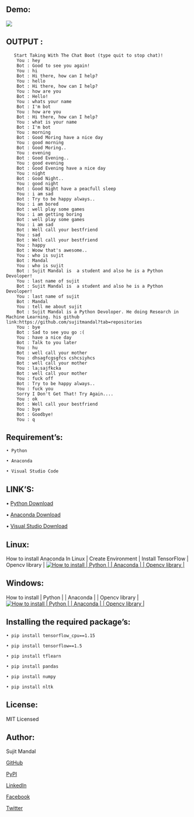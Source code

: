 ## Demo:
 [![](https://yt-embed.herokuapp.com/embed?v=Z7E9kQTa5NI )](https://www.youtube.com/watch?v=Z7E9kQTa5NI )

## OUTPUT :
```
   Start Taking With The Chat Boot (type quit to stop chat)!
    You : hey
    Bot : Good to see you again!
    You : hi
    Bot : Hi there, how can I help?
    You : hello
    Bot : Hi there, how can I help?
    You : how are you
    Bot : Hello!
    You : whats your name
    Bot : I'm bot
    You : how are you
    Bot : Hi there, how can I help?
    You : what is your name
    Bot : I'm bot
    You : morning
    Bot : Good Moring have a nice day
    You : good morning
    Bot : Good Moring..
    You : evening
    Bot : Good Evening..
    You : good evening
    Bot : Good Evening have a nice day
    You : night
    Bot : Good Night..
    You : good night
    Bot : Good Night have a peacfull sleep
    You : i am sad
    Bot : Try to be happy always..
    You : i am bored 
    Bot : well play some games
    You : i am getting boring
    Bot : well play some games
    You : i am sad
    Bot : Well call your bestfriend
    You : sad
    Bot : Well call your bestfriend
    You : happy
    Bot : Woow that's awesome..
    You : who is sujit
    Bot : Mandal
    You : who is sujit
    Bot : Sujit Mandal is  a student and also he is a Python Devoloper!
    You : last name of sujit
    Bot : Sujit Mandal is  a student and also he is a Python Devoloper!
    You : last name of sujit
    Bot : Mandal
    You : tell me about sujit
    Bot : Sujit Mandal is a Python Devoloper. He doing Research in Machine Learning. his github           link:https://github.com/sujitmandal?tab=repositories
    You : bye
    Bot : Sad to see you go :(
    You : have a nice day
    Bot : Talk to you later
    You : hu
    Bot : well call your mother
    You : dhsagfcgsgfcs cshcsiyhcs
    Bot : well call your mother
    You : la;sajfkcka
    Bot : well call your mother
    You : fuck off
    Bot : Try to be happy always..
    You : fuck you
    Sorry I Don't Get That! Try Again....
    You : ok
    Bot : Well call your bestfriend
    You : bye
    Bot : Goodbye!
    You : q
```
## Requirement’s:
```
• Python 

• Anaconda

• Visual Studio Code
```
## LINK’S:
• [Python Download](https://www.python.org/downloads/)

• [Anaconda Download](https://www.anaconda.com/downloads)

• [Visual Studio Download](https://code.visualstudio.com/Download)

## Linux:
 How to install Anaconda In Linux | Create Environment | Install TensorFlow | Opencv library |
 [![How to install | Python | | Anaconda | | Opencv library |](https://yt-embed.herokuapp.com/embed?v=Mfbrxy8gK6A)](https://www.youtube.com/watch?v=Mfbrxy8gK6A "How to install Anaconda In Linux | Create Environment | Install TensorFlow | Opencv library |")

##  Windows:
How to install | Python | | Anaconda | | Opencv library |
 [![How to install | Python | | Anaconda | | Opencv library |](https://yt-embed.herokuapp.com/embed?v=eVV3byQlYvA)](https://www.youtube.com/watch?v=eVV3byQlYvA "How to install | Python | | Anaconda | | Opencv library |")


## Installing the required package’s:
```
• pip install tensorflow_cpu==1.15

• pip install tensorflow==1.5

• pip install tflearn

• pip install pandas

• pip install numpy

• pip install nltk
```
## License:
MIT Licensed

## Author:
Sujit Mandal

[GitHub](https://github.com/sujitmandal)

[PyPI](https://pypi.org/project/images-into-array/)

[LinkedIn](https://www.linkedin.com/in/sujit-mandal-91215013a/)

[Facebook](https://www.facebook.com/sujit.mandal.33671748)

[Twitter](https://twitter.com/mandalsujit37)
